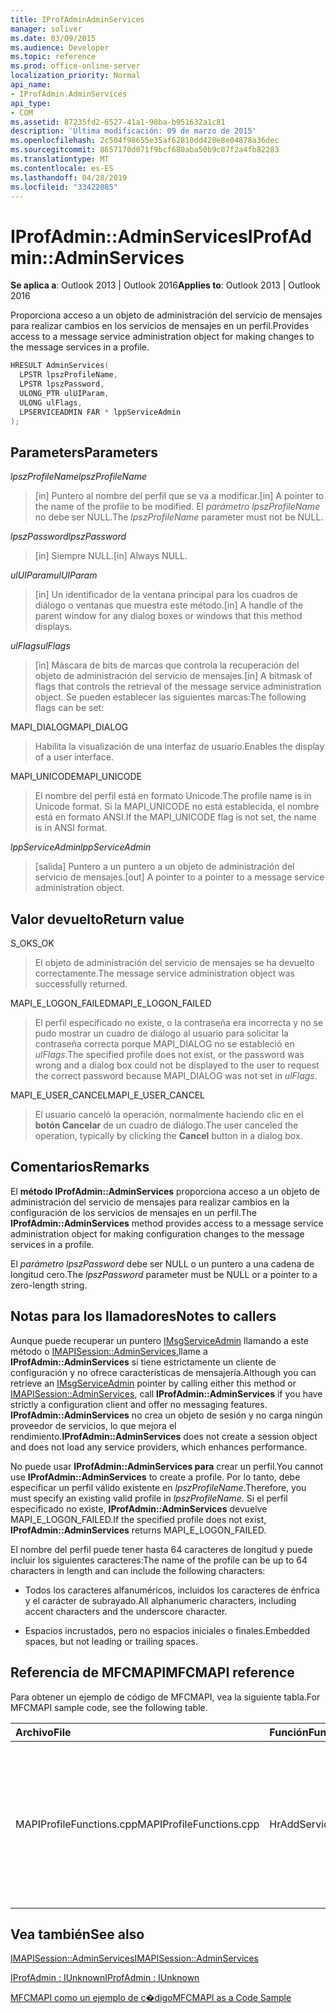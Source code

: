 ```yaml
---
title: IProfAdminAdminServices
manager: soliver
ms.date: 03/09/2015
ms.audience: Developer
ms.topic: reference
ms.prod: office-online-server
localization_priority: Normal
api_name:
- IProfAdmin.AdminServices
api_type:
- COM
ms.assetid: 87235fd2-6527-41a1-98ba-b951632a1c81
description: 'Última modificación: 09 de marzo de 2015'
ms.openlocfilehash: 2c504f98655e35af62810dd428e8e04878a36dec
ms.sourcegitcommit: 8657170d071f9bcf680aba50b9c07f2a4fb82283
ms.translationtype: MT
ms.contentlocale: es-ES
ms.lasthandoff: 04/28/2019
ms.locfileid: "33422085"
---
```

# <a name="iprofadminadminservices"></a><span data-ttu-id="754be-103">IProfAdmin::AdminServices</span><span class="sxs-lookup"><span data-stu-id="754be-103">IProfAdmin::AdminServices</span></span>

  
  
<span data-ttu-id="754be-104">**Se aplica a**: Outlook 2013 | Outlook 2016</span><span class="sxs-lookup"><span data-stu-id="754be-104">**Applies to**: Outlook 2013 | Outlook 2016</span></span> 
  
<span data-ttu-id="754be-105">Proporciona acceso a un objeto de administración del servicio de mensajes para realizar cambios en los servicios de mensajes en un perfil.</span><span class="sxs-lookup"><span data-stu-id="754be-105">Provides access to a message service administration object for making changes to the message services in a profile.</span></span>
  
```cpp
HRESULT AdminServices(
  LPSTR lpszProfileName,
  LPSTR lpszPassword,
  ULONG_PTR ulUIParam,
  ULONG ulFlags,
  LPSERVICEADMIN FAR * lppServiceAdmin
);
```

## <a name="parameters"></a><span data-ttu-id="754be-106">Parameters</span><span class="sxs-lookup"><span data-stu-id="754be-106">Parameters</span></span>

 <span data-ttu-id="754be-107">_lpszProfileName_</span><span class="sxs-lookup"><span data-stu-id="754be-107">_lpszProfileName_</span></span>
  
> <span data-ttu-id="754be-108">[in] Puntero al nombre del perfil que se va a modificar.</span><span class="sxs-lookup"><span data-stu-id="754be-108">[in] A pointer to the name of the profile to be modified.</span></span> <span data-ttu-id="754be-109">El  _parámetro lpszProfileName_ no debe ser NULL.</span><span class="sxs-lookup"><span data-stu-id="754be-109">The  _lpszProfileName_ parameter must not be NULL.</span></span> 
    
 <span data-ttu-id="754be-110">_lpszPassword_</span><span class="sxs-lookup"><span data-stu-id="754be-110">_lpszPassword_</span></span>
  
> <span data-ttu-id="754be-111">[in] Siempre NULL.</span><span class="sxs-lookup"><span data-stu-id="754be-111">[in] Always NULL.</span></span> 
    
 <span data-ttu-id="754be-112">_ulUIParam_</span><span class="sxs-lookup"><span data-stu-id="754be-112">_ulUIParam_</span></span>
  
> <span data-ttu-id="754be-113">[in] Un identificador de la ventana principal para los cuadros de diálogo o ventanas que muestra este método.</span><span class="sxs-lookup"><span data-stu-id="754be-113">[in] A handle of the parent window for any dialog boxes or windows that this method displays.</span></span>
    
 <span data-ttu-id="754be-114">_ulFlags_</span><span class="sxs-lookup"><span data-stu-id="754be-114">_ulFlags_</span></span>
  
> <span data-ttu-id="754be-115">[in] Máscara de bits de marcas que controla la recuperación del objeto de administración del servicio de mensajes.</span><span class="sxs-lookup"><span data-stu-id="754be-115">[in] A bitmask of flags that controls the retrieval of the message service administration object.</span></span> <span data-ttu-id="754be-116">Se pueden establecer las siguientes marcas:</span><span class="sxs-lookup"><span data-stu-id="754be-116">The following flags can be set:</span></span>
    
<span data-ttu-id="754be-117">MAPI_DIALOG</span><span class="sxs-lookup"><span data-stu-id="754be-117">MAPI_DIALOG</span></span> 
  
> <span data-ttu-id="754be-118">Habilita la visualización de una interfaz de usuario.</span><span class="sxs-lookup"><span data-stu-id="754be-118">Enables the display of a user interface.</span></span> 
    
<span data-ttu-id="754be-119">MAPI_UNICODE</span><span class="sxs-lookup"><span data-stu-id="754be-119">MAPI_UNICODE</span></span> 
  
> <span data-ttu-id="754be-120">El nombre del perfil está en formato Unicode.</span><span class="sxs-lookup"><span data-stu-id="754be-120">The profile name is in Unicode format.</span></span> <span data-ttu-id="754be-121">Si la MAPI_UNICODE no está establecida, el nombre está en formato ANSI.</span><span class="sxs-lookup"><span data-stu-id="754be-121">If the MAPI_UNICODE flag is not set, the name is in ANSI format.</span></span>
    
 <span data-ttu-id="754be-122">_lppServiceAdmin_</span><span class="sxs-lookup"><span data-stu-id="754be-122">_lppServiceAdmin_</span></span>
  
> <span data-ttu-id="754be-123">[salida] Puntero a un puntero a un objeto de administración del servicio de mensajes.</span><span class="sxs-lookup"><span data-stu-id="754be-123">[out] A pointer to a pointer to a message service administration object.</span></span>
    
## <a name="return-value"></a><span data-ttu-id="754be-124">Valor devuelto</span><span class="sxs-lookup"><span data-stu-id="754be-124">Return value</span></span>

<span data-ttu-id="754be-125">S_OK</span><span class="sxs-lookup"><span data-stu-id="754be-125">S_OK</span></span> 
  
> <span data-ttu-id="754be-126">El objeto de administración del servicio de mensajes se ha devuelto correctamente.</span><span class="sxs-lookup"><span data-stu-id="754be-126">The message service administration object was successfully returned.</span></span>
    
<span data-ttu-id="754be-127">MAPI_E_LOGON_FAILED</span><span class="sxs-lookup"><span data-stu-id="754be-127">MAPI_E_LOGON_FAILED</span></span> 
  
> <span data-ttu-id="754be-128">El perfil especificado no existe, o la contraseña era incorrecta y no se pudo mostrar un cuadro de diálogo al usuario para solicitar la contraseña correcta porque MAPI_DIALOG no se estableció en  _ulFlags_.</span><span class="sxs-lookup"><span data-stu-id="754be-128">The specified profile does not exist, or the password was wrong and a dialog box could not be displayed to the user to request the correct password because MAPI_DIALOG was not set in  _ulFlags_.</span></span>
    
<span data-ttu-id="754be-129">MAPI_E_USER_CANCEL</span><span class="sxs-lookup"><span data-stu-id="754be-129">MAPI_E_USER_CANCEL</span></span> 
  
> <span data-ttu-id="754be-130">El usuario canceló la operación, normalmente haciendo clic en el **botón Cancelar** de un cuadro de diálogo.</span><span class="sxs-lookup"><span data-stu-id="754be-130">The user canceled the operation, typically by clicking the **Cancel** button in a dialog box.</span></span> 
    
## <a name="remarks"></a><span data-ttu-id="754be-131">Comentarios</span><span class="sxs-lookup"><span data-stu-id="754be-131">Remarks</span></span>

<span data-ttu-id="754be-132">El **método IProfAdmin::AdminServices** proporciona acceso a un objeto de administración del servicio de mensajes para realizar cambios en la configuración de los servicios de mensajes en un perfil.</span><span class="sxs-lookup"><span data-stu-id="754be-132">The **IProfAdmin::AdminServices** method provides access to a message service administration object for making configuration changes to the message services in a profile.</span></span> 
  
 <span data-ttu-id="754be-133">El  _parámetro lpszPassword_ debe ser NULL o un puntero a una cadena de longitud cero.</span><span class="sxs-lookup"><span data-stu-id="754be-133">The  _lpszPassword_ parameter must be NULL or a pointer to a zero-length string.</span></span> 
  
## <a name="notes-to-callers"></a><span data-ttu-id="754be-134">Notas para los llamadores</span><span class="sxs-lookup"><span data-stu-id="754be-134">Notes to callers</span></span>

<span data-ttu-id="754be-135">Aunque puede recuperar un puntero [IMsgServiceAdmin](imsgserviceadminiunknown.md) llamando a este método o [IMAPISession::AdminServices,](imapisession-adminservices.md)llame a **IProfAdmin::AdminServices** si tiene estrictamente un cliente de configuración y no ofrece características de mensajería.</span><span class="sxs-lookup"><span data-stu-id="754be-135">Although you can retrieve an [IMsgServiceAdmin](imsgserviceadminiunknown.md) pointer by calling either this method or [IMAPISession::AdminServices](imapisession-adminservices.md), call **IProfAdmin::AdminServices** if you have strictly a configuration client and offer no messaging features.</span></span> <span data-ttu-id="754be-136">**IProfAdmin::AdminServices** no crea un objeto de sesión y no carga ningún proveedor de servicios, lo que mejora el rendimiento.</span><span class="sxs-lookup"><span data-stu-id="754be-136">**IProfAdmin::AdminServices** does not create a session object and does not load any service providers, which enhances performance.</span></span> 
  
<span data-ttu-id="754be-137">No puede usar **IProfAdmin::AdminServices para** crear un perfil.</span><span class="sxs-lookup"><span data-stu-id="754be-137">You cannot use **IProfAdmin::AdminServices** to create a profile.</span></span> <span data-ttu-id="754be-138">Por lo tanto, debe especificar un perfil válido existente en  _lpszProfileName_.</span><span class="sxs-lookup"><span data-stu-id="754be-138">Therefore, you must specify an existing valid profile in  _lpszProfileName_.</span></span> <span data-ttu-id="754be-139">Si el perfil especificado no existe, **IProfAdmin::AdminServices** devuelve MAPI_E_LOGON_FAILED.</span><span class="sxs-lookup"><span data-stu-id="754be-139">If the specified profile does not exist, **IProfAdmin::AdminServices** returns MAPI_E_LOGON_FAILED.</span></span> 
  
<span data-ttu-id="754be-140">El nombre del perfil puede tener hasta 64 caracteres de longitud y puede incluir los siguientes caracteres:</span><span class="sxs-lookup"><span data-stu-id="754be-140">The name of the profile can be up to 64 characters in length and can include the following characters:</span></span>
  
- <span data-ttu-id="754be-141">Todos los caracteres alfanuméricos, incluidos los caracteres de énfrica y el carácter de subrayado.</span><span class="sxs-lookup"><span data-stu-id="754be-141">All alphanumeric characters, including accent characters and the underscore character.</span></span> 
    
- <span data-ttu-id="754be-142">Espacios incrustados, pero no espacios iniciales o finales.</span><span class="sxs-lookup"><span data-stu-id="754be-142">Embedded spaces, but not leading or trailing spaces.</span></span>
    
## <a name="mfcmapi-reference"></a><span data-ttu-id="754be-143">Referencia de MFCMAPI</span><span class="sxs-lookup"><span data-stu-id="754be-143">MFCMAPI reference</span></span>

<span data-ttu-id="754be-144">Para obtener un ejemplo de código de MFCMAPI, vea la siguiente tabla.</span><span class="sxs-lookup"><span data-stu-id="754be-144">For MFCMAPI sample code, see the following table.</span></span>
  
|<span data-ttu-id="754be-145">**Archivo**</span><span class="sxs-lookup"><span data-stu-id="754be-145">**File**</span></span>|<span data-ttu-id="754be-146">**Función**</span><span class="sxs-lookup"><span data-stu-id="754be-146">**Function**</span></span>|<span data-ttu-id="754be-147">**Comentario**</span><span class="sxs-lookup"><span data-stu-id="754be-147">**Comment**</span></span>|
|:-----|:-----|:-----|
|<span data-ttu-id="754be-148">MAPIProfileFunctions.cpp</span><span class="sxs-lookup"><span data-stu-id="754be-148">MAPIProfileFunctions.cpp</span></span>  <br/> | <span data-ttu-id="754be-149">HrAddServiceToProfile</span><span class="sxs-lookup"><span data-stu-id="754be-149">HrAddServiceToProfile</span></span>  <br/> |<span data-ttu-id="754be-150">MFCMAPI usa el **método IProfAdmin::AdminServices** para abrir un objeto de administración del servicio de mensajes para que el perfil seleccionado agregue servicios.</span><span class="sxs-lookup"><span data-stu-id="754be-150">MFCMAPI uses the **IProfAdmin::AdminServices** method to open a message service administration object for the selected profile to add services.</span></span>  <br/> |
   
## <a name="see-also"></a><span data-ttu-id="754be-151">Vea también</span><span class="sxs-lookup"><span data-stu-id="754be-151">See also</span></span>



[<span data-ttu-id="754be-152">IMAPISession::AdminServices</span><span class="sxs-lookup"><span data-stu-id="754be-152">IMAPISession::AdminServices</span></span>](imapisession-adminservices.md)
  
[<span data-ttu-id="754be-153">IProfAdmin : IUnknown</span><span class="sxs-lookup"><span data-stu-id="754be-153">IProfAdmin : IUnknown</span></span>](iprofadminiunknown.md)


[<span data-ttu-id="754be-154">MFCMAPI como un ejemplo de c�digo</span><span class="sxs-lookup"><span data-stu-id="754be-154">MFCMAPI as a Code Sample</span></span>](mfcmapi-as-a-code-sample.md)

